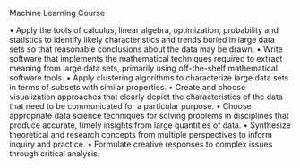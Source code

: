 Machine Learning Course

•	Apply the tools of calculus, linear algebra, optimization, probability and statistics to identify likely characteristics and trends buried in large data sets so that reasonable conclusions about the data may be drawn.
•	Write software that implements the mathematical techniques required to extract meaning from large data sets, primarily using off-the-shelf mathematical software tools.
•	Apply clustering algorithms to characterize large data sets in terms of subsets with similar properties.
•	Create and choose visualization approaches that clearly depict the characteristics of the data that need to be communicated for a particular purpose.
•	Choose appropriate data science techniques for solving problems in disciplines that produce accurate, timely insights from large quantities of data.
•	Synthesize theoretical and research concepts from multiple perspectives to inform inquiry and practice.
•	Formulate creative responses to complex issues through critical analysis.
